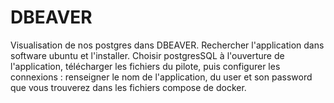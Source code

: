 # DBEAVER

Visualisation de nos postgres dans DBEAVER.
Rechercher l'application dans software ubuntu et l'installer.
Choisir postgresSQL à l'ouverture de l'application, télécharger les fichiers du pilote, puis configurer les connexions :
renseigner le nom de l'application, du user et son password que vous trouverez dans les fichiers compose de docker.
